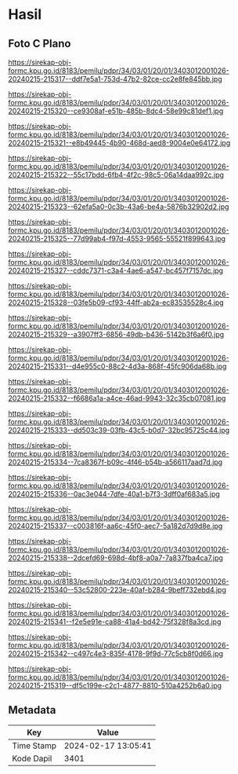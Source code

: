 # Hasil

## Foto C Plano

https://sirekap-obj-formc.kpu.go.id/8183/pemilu/pdpr/34/03/01/20/01/3403012001026-20240215-215317--ddf7e5a1-753d-47b2-82ce-cc2e8fe845bb.jpg

https://sirekap-obj-formc.kpu.go.id/8183/pemilu/pdpr/34/03/01/20/01/3403012001026-20240215-215320--ce9308af-e51b-485b-8dc4-58e99c81def1.jpg

https://sirekap-obj-formc.kpu.go.id/8183/pemilu/pdpr/34/03/01/20/01/3403012001026-20240215-215321--e8b49445-4b90-468d-aed8-9004e0e64172.jpg

https://sirekap-obj-formc.kpu.go.id/8183/pemilu/pdpr/34/03/01/20/01/3403012001026-20240215-215322--55c17bdd-6fb4-4f2c-98c5-06a14daa992c.jpg

https://sirekap-obj-formc.kpu.go.id/8183/pemilu/pdpr/34/03/01/20/01/3403012001026-20240215-215323--62efa5a0-0c3b-43a6-be4a-5876b32902d2.jpg

https://sirekap-obj-formc.kpu.go.id/8183/pemilu/pdpr/34/03/01/20/01/3403012001026-20240215-215325--77d99ab4-f97d-4553-9565-55521f899643.jpg

https://sirekap-obj-formc.kpu.go.id/8183/pemilu/pdpr/34/03/01/20/01/3403012001026-20240215-215327--cddc7371-c3a4-4ae6-a547-bc457f7157dc.jpg

https://sirekap-obj-formc.kpu.go.id/8183/pemilu/pdpr/34/03/01/20/01/3403012001026-20240215-215328--03fe5b09-cf93-44ff-ab2a-ec83535528c4.jpg

https://sirekap-obj-formc.kpu.go.id/8183/pemilu/pdpr/34/03/01/20/01/3403012001026-20240215-215329--a3907ff3-6856-49db-b436-5142b3f6a6f0.jpg

https://sirekap-obj-formc.kpu.go.id/8183/pemilu/pdpr/34/03/01/20/01/3403012001026-20240215-215331--d4e955c0-88c2-4d3a-868f-45fc906da68b.jpg

https://sirekap-obj-formc.kpu.go.id/8183/pemilu/pdpr/34/03/01/20/01/3403012001026-20240215-215332--f6686a1a-a4ce-46ad-9943-32c35cb07081.jpg

https://sirekap-obj-formc.kpu.go.id/8183/pemilu/pdpr/34/03/01/20/01/3403012001026-20240215-215333--dd503c39-03fb-43c5-b0d7-32bc95725c44.jpg

https://sirekap-obj-formc.kpu.go.id/8183/pemilu/pdpr/34/03/01/20/01/3403012001026-20240215-215334--7ca8367f-b09c-4f46-b54b-a566117aad7d.jpg

https://sirekap-obj-formc.kpu.go.id/8183/pemilu/pdpr/34/03/01/20/01/3403012001026-20240215-215336--0ac3e044-7dfe-40a1-b7f3-3dff0af683a5.jpg

https://sirekap-obj-formc.kpu.go.id/8183/pemilu/pdpr/34/03/01/20/01/3403012001026-20240215-215337--c003816f-aa6c-45f0-aec7-5a182d7d9d8e.jpg

https://sirekap-obj-formc.kpu.go.id/8183/pemilu/pdpr/34/03/01/20/01/3403012001026-20240215-215338--2dcefd69-698d-4bf8-a0a7-7a837fba4ca7.jpg

https://sirekap-obj-formc.kpu.go.id/8183/pemilu/pdpr/34/03/01/20/01/3403012001026-20240215-215340--53c52800-223e-40af-b284-9beff732ebd4.jpg

https://sirekap-obj-formc.kpu.go.id/8183/pemilu/pdpr/34/03/01/20/01/3403012001026-20240215-215341--f2e5e91e-ca88-41a4-bd42-75f328f8a3cd.jpg

https://sirekap-obj-formc.kpu.go.id/8183/pemilu/pdpr/34/03/01/20/01/3403012001026-20240215-215342--c497c4e3-835f-4178-9f9d-77c5cb8f0d66.jpg

https://sirekap-obj-formc.kpu.go.id/8183/pemilu/pdpr/34/03/01/20/01/3403012001026-20240215-215319--df5c199e-c2c1-4877-8810-510a4252b6a0.jpg


## Metadata

| Key        | Value               |
| ---------- | ------------------- |
| Time Stamp | 2024-02-17 13:05:41 |
| Kode Dapil | 3401                |



